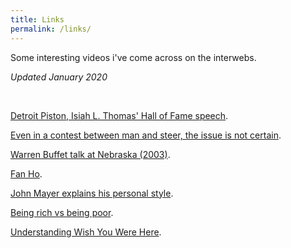 ```yaml
---
title: Links
permalink: /links/
---
```


Some interesting videos i've come across on the interwebs. 

<i> Updated January 2020 </i>
<p>&nbsp;</p>


<a href="https://youtu.be/8VnW3EE-4Mo?t=287" target="_blank">Detroit Piston, Isiah L. Thomas' Hall of Fame speech</a>. 

<a href="https://www.youtube.com/watch?v=Z6CRc2r9dM8&list=FLXJuURIK0_r_mGlRWSPkgCw&index=5&t=0s">Even in a contest between man and steer, the issue is not certain</a>. 

<a href="https://www.youtube.com/watch?v=M-vQGxTFfPU&list=FLXJuURIK0_r_mGlRWSPkgCw&index=103&t=0s">Warren Buffet talk at Nebraska (2003)</a>. 

<a href="https://www.youtube.com/watch?v=tmnXHPjhSIM&list=FLXJuURIK0_r_mGlRWSPkgCw&index=32&t=0s">Fan Ho</a>. 

<a href="https://www.youtube.com/watch?v=G4gjJoMi2vY&list=FLXJuURIK0_r_mGlRWSPkgCw&index=40&t=184s">John Mayer explains his personal style</a>. 

<a href= "https://www.youtube.com/watch?v=ROfBLx6bLZI&list=FLXJuURIK0_r_mGlRWSPkgCw&index=44&t=0s">Being rich vs being poor</a>. 

<a href="https://www.youtube.com/watch?v=kJC-cFKP770&list=FLXJuURIK0_r_mGlRWSPkgCw&index=101&t=0s">Understanding Wish You Were Here</a>. 











